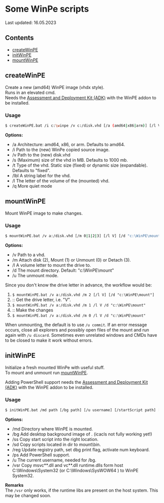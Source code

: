 # Some WinPe scripts
Last updated: 16.05.2023  

## Contents
- [createWinPE](#createWinPE)
- [initWinPE](#initWinPE)
- [mountWinPE](#mountWinPE)


## createWinPE
Create a new (amd64) WinPE image (vhdx style).  
Runs in an elevated cmd.  
Needs the [Assessment and Deployment Kit (ADK)](https://learn.microsoft.com/en-us/windows-hardware/get-started/adk-install) with the WinPE addon to be installed.

### Usage
```bash
$ createWinPE.bat /i c:\winpe /v c:/disk.vhd [/a (amd64|x86|arm)] [/l V] [/s 1000] [/t fixed^|expandable] [/lbl "WinPE drive"] [/q] [/h]
```

**Options:**
* /a Architecture: amd64, x86, or arm. Defaults to amd64.
* /i Path to the (new) WinPe copied source image.
* /v Path to the (new) disk.vhd
* /s (Maximum) size of the vhd in MB. Defaults to 1000 mb.
* /t Type of the vhd. Static size (fixed) or dynamic size (expandable). Defaults to "fixed".
* /lbl A string label for the vhd.
* /l The letter of the volume of the (mounted) vhd.
* /q More quiet mode


## mountWinPE
Mount WinPE image to make changes.

### Usage
```bash
$ mountWinPE.bat /v a:/disk.vhd [/m 0|1|2|3] [/l V] [/d "c:\WinPE\mount"] [/u commit|discard]
```
**Options:**
* /v Path to a vhd.
* /m Attach disk (2), Mount (1) or Unmount (0) or Detach (3).
* /l A volume letter to mount the drive to.
* /d The mount directory. Default: "c:\WinPE\mount"
* /u The unmount mode. 

Since you don't know the drive letter in advance, the workflow would be:
1.  `$ mountWinPE.bat /v a:/disk.vhd /m 2 [/l V] [/d "c:\WinPE\mount"]`
2.  :: Get the drive letter, i.e. "V".
3.  `$ mountWinPE.bat /v a:/disk.vhd /m 1 /l V /d "c:\WinPE\mount"`
4.  :: Make the changes
5.  `$ mountWinPE.bat /v a:/disk.vhd /m 0 /l V /d "c:\WinPE\mount"`

When unmounting, the default is to use `/u commit`. 
If an error message occurs, close all explorers and possibly open files of the mount and run again with `/u discard`. 
Sometimes even unrelated windows and CMDs have to be closed to make it work without errors.



## initWinPE
Initialize a fresh mounted WinPe with useful stuff.  
To mount and unmount run [mountWinPE](#mountwinpe).

Adding PowerShell support needs the [Assessment and Deployment Kit (ADK)](https://learn.microsoft.com/en-us/windows-hardware/get-started/adk-install) with the WinPE addon to be installed.

### Usage
```bash
$ initWinPE.bat /md path [/bg path] [/u username] [/startScript path] [/scripts <dir>] [/reg] [/ps] [/vsr] [/h]
```

**Options:**
* /md Directory where WinPE is mounted.
* /bg Add desktop background image of <path>. (icacls not fully working yet!)
* /ss Copy start script into the right location.
* /sd Copy scripts located in dir to mount\bin.
* /reg Update registry path, set dbg print flag, activate num keyboard.
* /ps Add PowerShell support.
* /u The current username, needed for /bg.
* /vsr Copy msvc**.dll and vc**.dll runtime.dlls form host C:\Windows\System32 (or C:\Windows\SysWOW64 ) to WinPE System32.

**Remarks**  
The `/vsr` only works, if the runtime libs are present on the host system. This may be changed soon.
